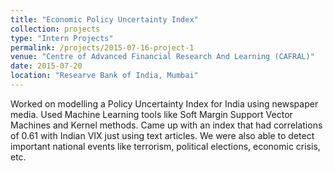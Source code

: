 ```yaml
---
title: "Economic Policy Uncertainty Index"
collection: projects
type: "Intern Projects"
permalink: /projects/2015-07-16-project-1
venue: "Centre of Advanced Financial Research And Learning (CAFRAL)"
date: 2015-07-20
location: "Researve Bank of India, Mumbai"
---
```


Worked on modelling a Policy Uncertainty Index for India using newspaper media. Used Machine Learning tools like Soft Margin Support Vector Machines and Kernel methods. Came up with an index that had correlations of 0.61 with Indian VIX just using text articles. We were also able to detect important national events like terrorism, political elections, economic crisis, etc.
